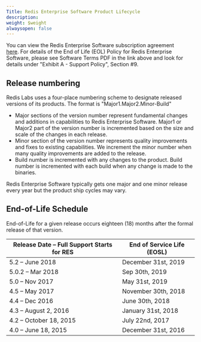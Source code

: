 ```yaml
---
Title: Redis Enterprise Software Product Lifecycle
description: 
weight: $weight
alwaysopen: false
---
```

You can view the Redis Enterprise Software subscription agreement
[here](/company/terms-of-use#software). For details of the End of Life
(EOL) Policy for Redis Enterprise Software, please see Software Terms
PDF in the link above and look for details under "Exhibit A - Support
Policy", Section #9.

## Release numbering

Redis Labs uses a four-place numbering scheme to designate released
versions of its products. The format is "Major1.Major2.Minor-Build"

-   Major sections of the version number represent fundamental changes
    and additions in capabilities to Redis Enterprise Software. Major1
    or Major2 part of the version number is incremented based on the
    size and scale of the changes in each release.
-   Minor section of the version number represents quality improvements
    and fixes to existing capabilities. We increment the minor number
    when many quality improvements are added to the release.
-   Build number is incremented with any changes to the product. Build
    number is incremented with each build when any change is made to the
    binaries.

Redis Enterprise Software typically gets one major and one minor release
every year but the product ship cycles may vary.

## End-of-Life Schedule

End-of-Life for a given release occurs eighteen (18) months after the
formal release of that version.

|  Release Date – Full Support Starts for RES | End of Service Life (EOSL) |
|  ------ | ------ |
|  5.2 – June 2018 | December 31st, 2019 |
|  5.0.2 – Mar 2018 | Sep 30th, 2019 |
|  5.0 – Nov 2017 | May 31st, 2019 |
|  4.5 – May 2017 | November 30th, 2018 |
|  4.4 – Dec 2016 | June 30th, 2018 |
|  4.3 – August 2, 2016 | January 31st, 2018 |
|  4.2 – October 18, 2015 | July 22nd, 2017 |
|  4.0 – June 18, 2015 | December 31st, 2016 |
